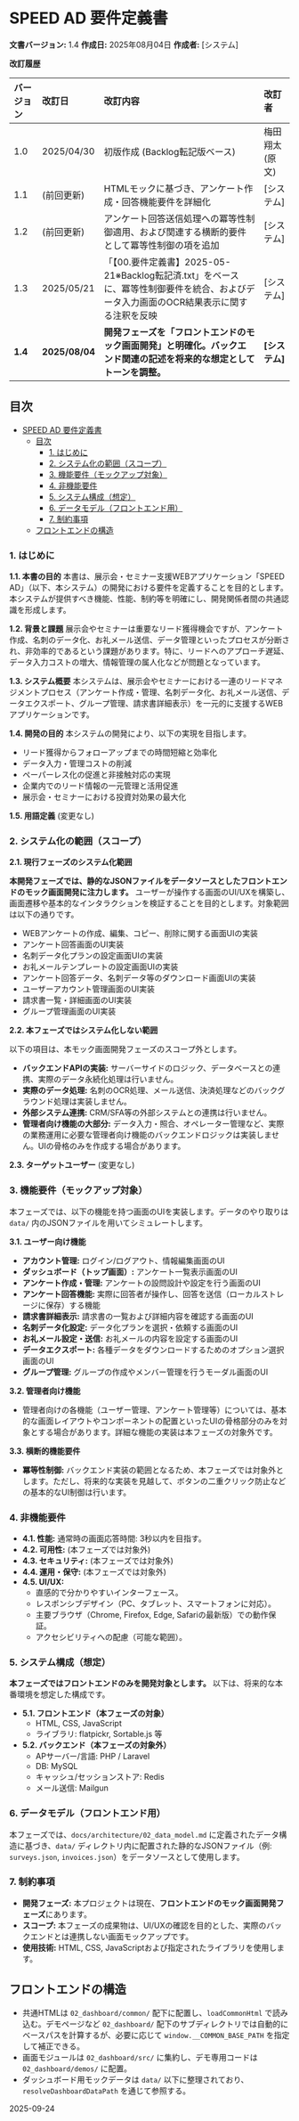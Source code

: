 # SPEED AD 要件定義書

**文書バージョン:** 1.4
**作成日:** 2025年08月04日
**作成者:** [システム]

**改訂履歴**

| バージョン | 改訂日     | 改訂内容                                                                                                | 改訂者         |
| :--------- | :--------- | :------------------------------------------------------------------------------------------------------ | :------------- |
| 1.0        | 2025/04/30 | 初版作成 (Backlog転記版ベース)                                                                             | 梅田翔太 (原文) |
| 1.1        | (前回更新)  | HTMLモックに基づき、アンケート作成・回答機能要件を詳細化                                                                | [システム]      |
| 1.2        | (前回更新)  | アンケート回答送信処理への冪等性制御適用、および関連する横断的要件として冪等性制御の項を追加                                            | [システム]      |
| 1.3        | 2025/05/21 | 「【00.要件定義書】2025-05-21※Backlog転記済.txt」をベースに、冪等性制御要件を統合、およびデータ入力画面のOCR結果表示に関する注釈を反映 | [システム]      |
| **1.4**    | **2025/08/04** | **開発フェーズを「フロントエンドのモック画面開発」と明確化。バックエンド関連の記述を将来的な想定としてトーンを調整。** | **[システム]**   |

## 目次

- [SPEED AD 要件定義書](#speed-ad-要件定義書)
  - [目次](#目次)
    - [1. はじめに](#1-はじめに)
    - [2. システム化の範囲（スコープ）](#2-システム化の範囲スコープ)
    - [3. 機能要件（モックアップ対象）](#3-機能要件モックアップ対象)
    - [4. 非機能要件](#4-非機能要件)
    - [5. システム構成（想定）](#5-システム構成想定)
    - [6. データモデル（フロントエンド用）](#6-データモデルフロントエンド用)
    - [7. 制約事項](#7-制約事項)
  - [フロントエンドの構造](#フロントエンドの構造)

### 1. はじめに

**1.1. 本書の目的**
本書は、展示会・セミナー支援WEBアプリケーション「SPEED AD」（以下、本システム）の開発における要件を定義することを目的とします。本システムが提供すべき機能、性能、制約等を明確にし、開発関係者間の共通認識を形成します。

**1.2. 背景と課題**
展示会やセミナーは重要なリード獲得機会ですが、アンケート作成、名刺のデータ化、お礼メール送信、データ管理といったプロセスが分断され、非効率的であるという課題があります。特に、リードへのアプローチ遅延、データ入力コストの増大、情報管理の属人化などが問題となっています。

**1.3. システム概要**
本システムは、展示会やセミナーにおける一連のリードマネジメントプロセス（アンケート作成・管理、名刺データ化、お礼メール送信、データエクスポート、グループ管理、請求書詳細表示）を一元的に支援するWEBアプリケーションです。

**1.4. 開発の目的**
本システムの開発により、以下の実現を目指します。
*   リード獲得からフォローアップまでの時間短縮と効率化
*   データ入力・管理コストの削減
*   ペーパーレス化の促進と非接触対応の実現
*   企業内でのリード情報の一元管理と活用促進
*   展示会・セミナーにおける投資対効果の最大化

**1.5. 用語定義**
(変更なし)

### 2. システム化の範囲（スコープ）

**2.1. 現行フェーズのシステム化範囲**

**本開発フェーズでは、静的なJSONファイルをデータソースとしたフロントエンドのモック画面開発に注力します。**
ユーザーが操作する画面のUI/UXを構築し、画面遷移や基本的なインタラクションを検証することを目的とします。対象範囲は以下の通りです。

*   WEBアンケートの作成、編集、コピー、削除に関する画面UIの実装
*   アンケート回答画面のUI実装
*   名刺データ化プランの設定画面UIの実装
*   お礼メールテンプレートの設定画面UIの実装
*   アンケート回答データ、名刺データ等のダウンロード画面UIの実装
*   ユーザーアカウント管理画面のUI実装
*   請求書一覧・詳細画面のUI実装
*   グループ管理画面のUI実装

**2.2. 本フェーズではシステム化しない範囲**

以下の項目は、本モック画面開発フェーズのスコープ外とします。

*   **バックエンドAPIの実装:** サーバーサイドのロジック、データベースとの連携、実際のデータ永続化処理は行いません。
*   **実際のデータ処理:** 名刺のOCR処理、メール送信、決済処理などのバックグラウンド処理は実装しません。
*   **外部システム連携:** CRM/SFA等の外部システムとの連携は行いません。
*   **管理者向け機能の大部分:** データ入力・照合、オペレーター管理など、実際の業務運用に必要な管理者向け機能のバックエンドロジックは実装しません。UIの骨格のみを作成する場合があります。

**2.3. ターゲットユーザー**
(変更なし)

### 3. 機能要件（モックアップ対象）

本フェーズでは、以下の機能を持つ画面のUIを実装します。データのやり取りは `data/` 内のJSONファイルを用いてシミュレートします。

**3.1. ユーザー向け機能**
*   **アカウント管理:** ログイン/ログアウト、情報編集画面のUI
*   **ダッシュボード（トップ画面）:** アンケート一覧表示画面のUI
*   **アンケート作成・管理:** アンケートの設問設計や設定を行う画面のUI
*   **アンケート回答機能:** 実際に回答者が操作し、回答を送信（ローカルストレージに保存）する機能
*   **請求書詳細表示:** 請求書の一覧および詳細内容を確認する画面のUI
*   **名刺データ化設定:** データ化プランを選択・依頼する画面のUI
*   **お礼メール設定・送信:** お礼メールの内容を設定する画面のUI
*   **データエクスポート:** 各種データをダウンロードするためのオプション選択画面のUI
*   **グループ管理:** グループの作成やメンバー管理を行うモーダル画面のUI

**3.2. 管理者向け機能**
*   管理者向けの各機能（ユーザー管理、アンケート管理等）については、基本的な画面レイアウトやコンポーネントの配置といったUIの骨格部分のみを対象とする場合があります。詳細な機能の実装は本フェーズの対象外です。

**3.3. 横断的機能要件**
*   **冪等性制御:** バックエンド実装の範囲となるため、本フェーズでは対象外とします。ただし、将来的な実装を見越して、ボタンの二重クリック防止などの基本的なUI制御は行います。

### 4. 非機能要件

*   **4.1. 性能:** 通常時の画面応答時間: 3秒以内を目指す。
*   **4.2. 可用性:** (本フェーズでは対象外)
*   **4.3. セキュリティ:** (本フェーズでは対象外)
*   **4.4. 運用・保守:** (本フェーズでは対象外)
*   **4.5. UI/UX:**
    *   直感的で分かりやすいインターフェース。
    *   レスポンシブデザイン（PC、タブレット、スマートフォンに対応）。
    *   主要ブラウザ（Chrome, Firefox, Edge, Safariの最新版）での動作保証。
    *   アクセシビリティへの配慮（可能な範囲）。

### 5. システム構成（想定）

**本フェーズではフロントエンドのみを開発対象とします。** 以下は、将来的な本番環境を想定した構成です。

*   **5.1. フロントエンド（本フェーズの対象）**
    *   HTML, CSS, JavaScript
    *   ライブラリ: flatpickr, Sortable.js 等
*   **5.2. バックエンド（本フェーズの対象外）**
    *   APサーバー/言語: PHP / Laravel
    *   DB: MySQL
    *   キャッシュ/セッションストア: Redis
    *   メール送信: Mailgun

### 6. データモデル（フロントエンド用）

本フェーズでは、`docs/architecture/02_data_model.md` に定義されたデータ構造に基づき、`data/` ディレクトリ内に配置された静的なJSONファイル（例: `surveys.json`, `invoices.json`）をデータソースとして使用します。

### 7. 制約事項

*   **開発フェーズ:** 本プロジェクトは現在、**フロントエンドのモック画面開発フェーズ**にあります。
*   **スコープ:** 本フェーズの成果物は、UI/UXの確認を目的とした、実際のバックエンドとは連携しない画面モックアップです。
*   **使用技術:** HTML, CSS, JavaScriptおよび指定されたライブラリを使用します。

## フロントエンドの構造
- 共通HTMLは  `02_dashboard/common/` 配下に配置し、`loadCommonHtml` で読み込む。デモページなど `02_dashboard/` 配下のサブディレクトリでは自動的にベースパスを計算するが、必要に応じて `window.__COMMON_BASE_PATH` を指定して補正できる。 
- 画面モジュールは `02_dashboard/src/` に集約し、デモ専用コードは `02_dashboard/demos/` に配置。
- ダッシュボード用モックデータは `data/` 以下に整理されており、`resolveDashboardDataPath` を通じて参照する。

2025-09-24